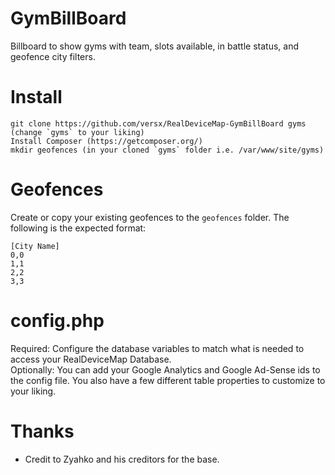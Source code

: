 # GymBillBoard  
Billboard to show gyms with team, slots available, in battle status, and geofence city filters.  

# Install  
```  
git clone https://github.com/versx/RealDeviceMap-GymBillBoard gyms (change `gyms` to your liking)  
Install Composer (https://getcomposer.org/)  
mkdir geofences (in your cloned `gyms` folder i.e. /var/www/site/gyms)  
```

# Geofences  
Create or copy your existing geofences to the `geofences` folder. The following is the expected format:   
```
[City Name]  
0,0  
1,1  
2,2  
3,3  
```

# config.php  
Required: Configure the database variables to match what is needed to access your RealDeviceMap Database.  
Optionally: You can add your Google Analytics and Google Ad-Sense ids to the config file. You also have a few different table properties to customize to your liking.   

# Thanks  
- Credit to Zyahko and his creditors for the base.  
